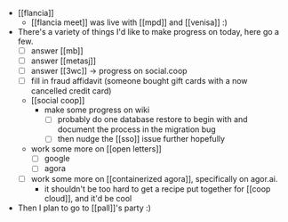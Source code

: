 - [[flancia]]
  - [[flancia meet]] was live with [[mpd]] and [[venisa]] :)
- There's a variety of things I'd like to make progress on today, here go a few.
  - [ ] answer [[mb]]
  - [ ] answer [[metasj]]
  - [ ] answer [[3wc]] -> progress on social.coop
  - [ ] fill in fraud affidavit (someone bought gift cards with a now cancelled credit card)
  - [[social coop]]
    - make some progress on wiki
      - [ ] probably do one database restore to begin with and document the process in the migration bug
      - [ ] then nudge the [[sso]] issue further hopefully
  - work some more on [[open letters]]
    - [ ] google
    - [ ] agora
  - [ ] work some more on [[containerized agora]], specifically on agor.ai.
    - it shouldn't be too hard to get a recipe put together for [[coop cloud]], and it'd be cool
- Then I plan to go to [[pall]]'s party :)
